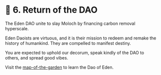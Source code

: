 # 🌊 6. Return of the DAO

The Eden DAO unite to slay Moloch by financing carbon removal hyperscale.

Eden Daoists are virtuous, and it is their mission to redeem and remake the history of humankind. They are compelled to manifest destiny.

You are expected to uphold our decorum, speak kindly of the DAO to others, and spread good vibes.

Visit the [map-of-the-garden](../map-of-the-garden/ "mention") to learn the Dao of Eden.

